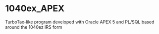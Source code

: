 # 1040ex_APEX
TurboTax-like program developed with Oracle APEX 5 and PL/SQL based around the 1040ez IRS form
